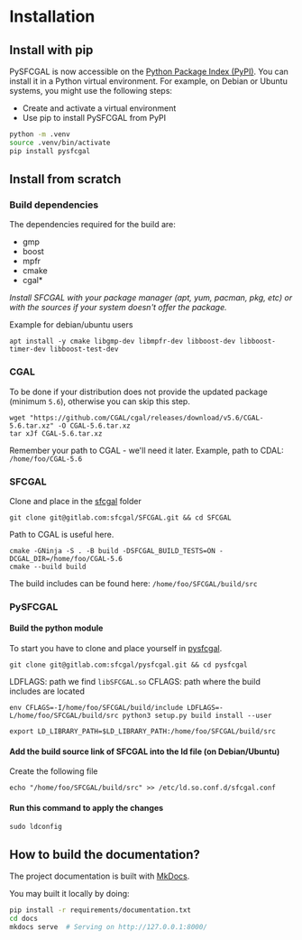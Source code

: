 # Installation

## Install with pip

PySFCGAL is now accessible on the [Python Package Index (PyPI)](https://pypi.org/project/PySFCGAL/). You can install it in a Python virtual environment. For example, on Debian or Ubuntu systems, you might use the following steps:

- Create and activate a virtual environment
- Use pip to install PySFCGAL from PyPI

```bash
python -m .venv
source .venv/bin/activate
pip install pysfcgal
```

## Install from scratch

### Build dependencies

The dependencies required for the build are:
- gmp
- boost
- mpfr
- cmake
- cgal*

*Install SFCGAL with your package manager (apt, yum, pacman, pkg, etc) or with the sources if your system doesn't offer the package.*

Example for debian/ubuntu users

```shell
apt install -y cmake libgmp-dev libmpfr-dev libboost-dev libboost-timer-dev libboost-test-dev
```

### CGAL

To be done if your distribution does not provide the updated package (minimum `5.6`), otherwise you can skip this step.

```shell
wget "https://github.com/CGAL/cgal/releases/download/v5.6/CGAL-5.6.tar.xz" -O CGAL-5.6.tar.xz
tar xJf CGAL-5.6.tar.xz
```
Remember your path to CGAL - we'll need it later.
Example, path to CDAL: `/home/foo/CGAL-5.6`

### SFCGAL

Clone and place in the [sfcgal](https://gitlab.com/sfcgal/SFCGAL) folder

```shell
git clone git@gitlab.com:sfcgal/SFCGAL.git && cd SFCGAL
```

Path to CGAL is useful here.

```shell
cmake -GNinja -S . -B build -DSFCGAL_BUILD_TESTS=ON -DCGAL_DIR=/home/foo/CGAL-5.6
cmake --build build
```

The build includes can be found here: `/home/foo/SFCGAL/build/src`

### PySFCGAL

#### Build the python module

To start you have to clone and place yourself in [pysfcgal](https://gitlab.com/sfcgal/pysfcgal).

```shell
git clone git@gitlab.com:sfcgal/pysfcgal.git && cd pysfcgal
```

LDFLAGS: path we find `libSFCGAL.so`
CFLAGS: path where the build includes are located

```shell
env CFLAGS=-I/home/foo/SFCGAL/build/include LDFLAGS=-L/home/foo/SFCGAL/build/src python3 setup.py build install --user
```

```shell
export LD_LIBRARY_PATH=$LD_LIBRARY_PATH:/home/foo/SFCGAL/build/src
```

#### Add the build source link of SFCGAL into the ld file (on Debian/Ubuntu)

Create the following file

```shell
echo "/home/foo/SFCGAL/build/src" >> /etc/ld.so.conf.d/sfcgal.conf
```

#### Run this command to apply the changes

```shell
sudo ldconfig
```

## How to build the documentation?

The project documentation is built with [MkDocs](https://www.mkdocs.org/).

You may built it locally by doing:

```bash
pip install -r requirements/documentation.txt
cd docs
mkdocs serve  # Serving on http://127.0.0.1:8000/
```
